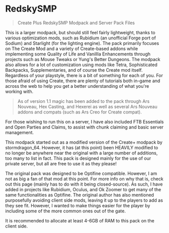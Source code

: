 # RedskySMP
> Create Plus RedskySMP Modpack and Server Pack Files

This is a larger modpack, but should still feel fairly lightweight, thanks to various optimization mods, such as Rubidium (an unofficial Forge port of Sodium) and Starlight (for the lighting engine).
The pack primarily focuses on The Create Mod and a variety of Create-based addons while implementing some Quality of Life and Vanillla Enhancements through projects such as Mouse Tweaks or Yung's Better Dungeons.
The modpack also allows for a lot of customization using mods like Tetra, Sophisticated Backpacks, Supplementaries, and of course the Create mod itself.
Regardless of your playstyle, there is a bit of something for each of you. For those afraid of using Create, there are plenty of tutorials both in-game and across the web to help you get a better understanding of what you're working with.

> As of version 1.1 magic has been added to the pack through Ars Nouveau, Hex Casting, and Hexerei as well as several Ars Nouveau addons and compats (such as Ars Creo for Create compat).

For those wishing to run this on a server, I have also included FTB Essentials and Open Parties and Claims, to assist with chunk claiming and basic server management.

This modpack started out as a modified version of the Create+ modpack by stormdragon_64.
However, it has (at this point) been HEAVILY modified to no longer be anywhere near the original with a large number of additions, too many to list in fact.
This pack is designed mainly for the use of our private server, but all are free to use it as they please!

The original pack was designed to be Optifine compatible. However, I am not as big a fan of that mod at this point.
For more info on why that is, check out this page (mainly has to do with it being closed-source). As such, I have added in projects like Rubidium, Oculus, and Ok Zoomer to get many of the same functionalities as Optifine.
The original author has also mentioned purposefully avoiding client side mods, leaving it up to the players to add as they see fit. However, I wanted to make things easier for the player by including some of the more common ones out of the gate.

It is recommended to allocate at least 4-6GB of RAM to this pack on the client side.